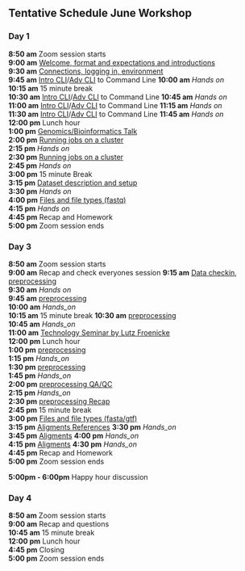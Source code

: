 ## Tentative Schedule June Workshop

### Day 1

**8:50 am**  Zoom session starts    
**9:00 am**  [Welcome, format and expectations and introductions](welcome)    
**9:30 am**  [Connections, logging in, environment](../prerequisites/cli/logging-in)  
**9:45 am**  [Intro CLI](../prerequisites/cli/command-line-intro)/[Adv CLI](../prerequisites/cli/advanced-command-line) to Command Line
**10:00 am**   _Hands on_  
**10:15 am**  15 minute break  
**10:30 am**  [Intro CLI](../prerequisites/cli/command-line-intro)/[Adv CLI](../prerequisites/cli/advanced-command-line) to Command Line
**10:45 am**   _Hands on_  
**11:00 am**  [Intro CLI](../prerequisites/cli/command-line-intro)/[Adv CLI](../prerequisites/cli/advanced-command-line) to Command Line
**11:15 am**   _Hands on_  
**11:30 am**  [Intro CLI](../prerequisites/cli/command-line-intro)/[Adv CLI](../prerequisites/cli/advanced-command-line) to Command Line
**11:45 am**   _Hands on_  
**12:00 pm** Lunch hour      
**1:00 pm**  [Genomics/Bioinformatics Talk](https://raw.githubusercontent.com/ucdavis-bioinformatics-training/ucdavis-bioinformatics-training.presentations/master/genomics/Genomics_a_perspective_May_2020.pdf)  
**2:00 pm**    [Running jobs on a cluster](../prerequisites/cli/cluster)    
**2:15 pm**     _Hands on_  
**2:30 pm**    [Running jobs on a cluster](../prerequisites/cli/cluster)    
**2:45 pm**     _Hands on_   
**3:00 pm**     15 minute Break    
**3:15 pm**   [Dataset description and setup](../data_reduction/project_setup)   
**3:30 pm**     _Hands on_    
**4:00 pm**   [Files and file types (fastq)](../data_reduction/filetypes)    
**4:15 pm**   _Hands on_          
**4:45 pm**  Recap and Homework       
**5:00 pm**  Zoom session ends        

### Day 3

**8:50 am**  Zoom session starts  
**9:00 am** Recap and check everyones session
**9:15 am** [Data checkin, preprocessing](../data_reduction/preproc_htstream)     
**9:30 am**   _Hands on_          
**9:45 am**     [preprocessing](../data_reduction/preproc_htstream)    
**10:00 am**    _Hands_on_    
**10:15 am**   15 minute break
**10:30 am**    [preprocessing](../data_reduction/preproc_htstream)      
**10:45 am**    _Hands_on_     
**11:00 am**     [Technology Seminar by Lutz Froenicke]()  
**12:00 pm** Lunch hour      
**1:00 pm**    [preprocessing](../data_reduction/preproc_htstream)      
**1:15 pm**    _Hands_on_     
**1:30 pm**    [preprocessing](../data_reduction/preproc_htstream)      
**1:45 pm**    _Hands_on_     
**2:00 pm**    [preprocessing QA/QC](../data_reduction/preproc_htstream)      
**2:15 pm**    _Hands_on_     
**2:30 pm**     [preprocessing Recap](../data_reduction/preproc_htstream)      
**2:45 pm**  15 minute break   
**3:00 pm**   [Files and file types (fasta/gtf)](../data_reduction/filetypes)     
**3:15 pm**  [Aligments References]()
**3:30 pm**    _Hands_on_     
**3:45 pm**  [Aligments]()
**4:00 pm**    _Hands_on_     
**4:15 pm**  [Aligments]()
**4:30 pm**    _Hands_on_     
**4:45 pm**  Recap and Homework    
**5:00 pm**  Zoom session ends   

**5:00pm - 6:00pm** Happy hour discussion  

### Day 4

**8:50 am**  Zoom session starts  
**9:00 am** Recap and questions  
**10:45 am**   15 minute break  
**12:00 pm** Lunch hour    
**4:45 pm** Closing  
**5:00  pm**  Zoom session ends  
